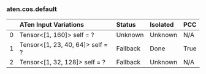 ### aten.cos.default
|    | ATen Input Variations            | Status   | Isolated   | PCC   |
|---:|:---------------------------------|:---------|:-----------|:------|
|  0 | Tensor<[1, 160]> self = ?        | Unknown  | Unknown    | N/A   |
|  1 | Tensor<[1, 23, 40, 64]> self = ? | Fallback | Done       | True  |
|  2 | Tensor<[1, 32, 128]> self = ?    | Fallback | Unknown    | N/A   |

